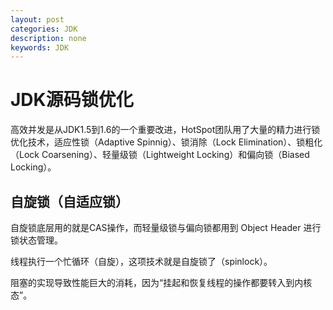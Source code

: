 ```yaml
---
layout: post
categories: JDK
description: none
keywords: JDK
---
```

# JDK源码锁优化
高效并发是从JDK1.5到1.6的一个重要改进，HotSpot团队用了大量的精力进行锁优化技术，适应性锁（Adaptive Spinnig）、锁消除（Lock Elimination）、锁粗化（Lock Coarsening）、轻量级锁（Lightweight Locking）和偏向锁（Biased Locking）。

## 自旋锁（自适应锁）
自旋锁底层用的就是CAS操作，而轻量级锁与偏向锁都用到 Object Header 进行锁状态管理。

线程执行一个忙循环（自旋），这项技术就是自旋锁了（spinlock）。

阻塞的实现导致性能巨大的消耗，因为“挂起和恢复线程的操作都要转入到内核态”。